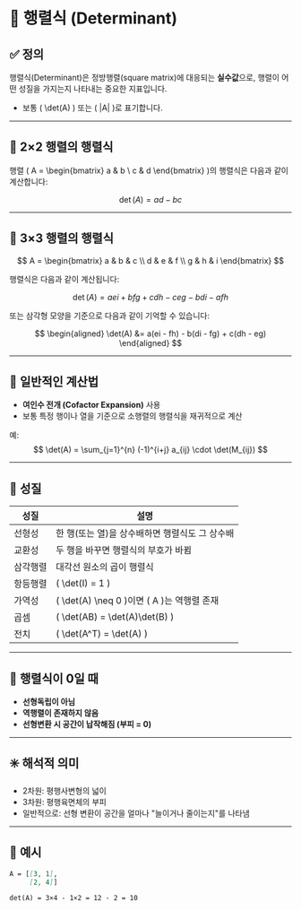# 📐 행렬식 (Determinant)

## ✅ 정의

행렬식(Determinant)은 정방행렬(square matrix)에 대응되는 **실수값**으로, 행렬이 어떤 성질을 가지는지 나타내는 중요한 지표입니다.  
- 보통 \( \det(A) \) 또는 \( |A| \)로 표기합니다.

---

## 🧮 2×2 행렬의 행렬식

행렬 \( A = \begin{bmatrix} a & b \\ c & d \end{bmatrix} \)의 행렬식은 다음과 같이 계산합니다:

$$
\det(A) = ad - bc
$$

---

## 🧮 3×3 행렬의 행렬식

$$
A =
\begin{bmatrix}
a & b & c \\
d & e & f \\
g & h & i
\end{bmatrix}
$$

행렬식은 다음과 같이 계산됩니다:

$$
\det(A) = aei + bfg + cdh - ceg - bdi - afh
$$

또는 삼각형 모양을 기준으로 다음과 같이 기억할 수 있습니다:

$$
\begin{aligned}
\det(A) &=
a(ei - fh) - b(di - fg) + c(dh - eg)
\end{aligned}
$$

---

## 🔢 일반적인 계산법

- **여인수 전개 (Cofactor Expansion)** 사용
- 보통 특정 행이나 열을 기준으로 소행렬의 행렬식을 재귀적으로 계산

예:
$$
\det(A) = \sum_{j=1}^{n} (-1)^{i+j} a_{ij} \cdot \det(M_{ij})
$$

---

## 📌 성질

| 성질 | 설명 |
|------|------|
| 선형성 | 한 행(또는 열)을 상수배하면 행렬식도 그 상수배 |
| 교환성 | 두 행을 바꾸면 행렬식의 부호가 바뀜 |
| 삼각행렬 | 대각선 원소의 곱이 행렬식 |
| 항등행렬 | \( \det(I) = 1 \) |
| 가역성 | \( \det(A) \neq 0 \)이면 \( A \)는 역행렬 존재 |
| 곱셈 | \( \det(AB) = \det(A)\det(B) \) |
| 전치 | \( \det(A^T) = \det(A) \) |

---

## 🚫 행렬식이 0일 때

- **선형독립이 아님**  
- **역행렬이 존재하지 않음**
- **선형변환 시 공간이 납작해짐 (부피 = 0)**

---

## ✳️ 해석적 의미

- 2차원: 평행사변형의 넓이  
- 3차원: 평행육면체의 부피  
- 일반적으로: 선형 변환이 공간을 얼마나 "늘이거나 줄이는지"를 나타냄

---

## 🎨 예시

```markdown
A = [[3, 1],
     [2, 4]]

det(A) = 3×4 - 1×2 = 12 - 2 = 10
```
